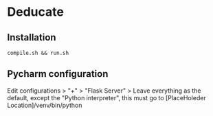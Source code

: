 # Deducate

## Installation

```
compile.sh && run.sh
```

## Pycharm configuration
Edit configurations > "+" > "Flask Server" > Leave everything as the default, except the "Python interpreter", this must go to [PlaceHoleder Location]/venv/bin/python

